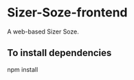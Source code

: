 Sizer-Soze-frontend
===================

A web-based Sizer Soze.

## To install dependencies

npm install


